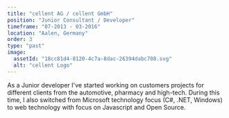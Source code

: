 ```yaml
---
title: "cellent AG / cellent GmbH"
position: "Junior Consultant / Developer"
timeframe: "07-2013 - 03-2016"
location: "Aalen, Germany"
order: 3
type: "past"
image:
  assetId: "18cc81d4-8120-4c7a-8dac-26394dabc708.svg"
  alt: "cellent Logo"
---
```


As a Junior developer I've started working on customers projects for different clients from the automotive, pharmacy and high-tech. During this time, I also switched from Microsoft technology focus (C#, .NET, Windows) to web technology with focus on Javascript and Open Source.
